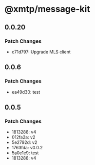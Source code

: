 # @xmtp/message-kit

## 0.0.20

### Patch Changes

- c71d797: Upgrade MLS client

## 0.0.6

### Patch Changes

- ea49d30: test

## 0.0.5

### Patch Changes

- 1813288: v4
- 012fa2a: v2
- 5e2792d: v2
- 1763fda: v0.0.2
- 5a0e1e9: test
- 1813288: v4
